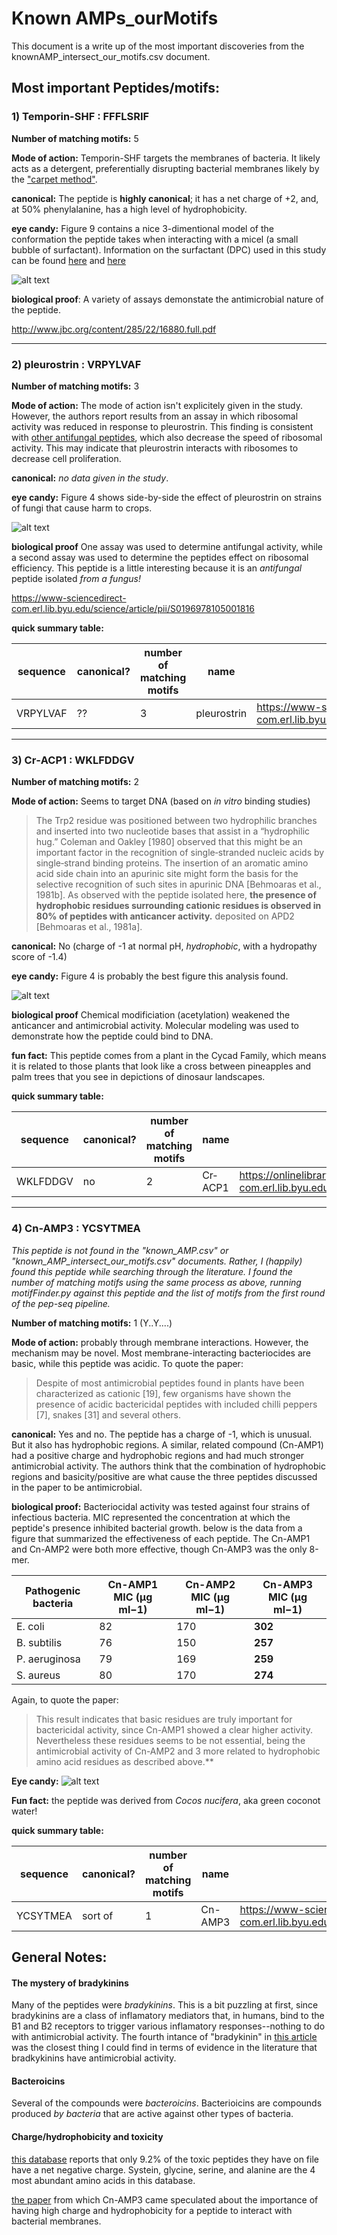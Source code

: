 # Known AMPs_ourMotifs

This document is a write up of the most important discoveries from the knownAMP_intersect_our_motifs.csv document.

## Most important Peptides/motifs:

### 1) Temporin-SHF : FFFLSRIF

**Number of matching motifs:** 5

**Mode of action:** Temporin-SHF targets the membranes of bacteria. It likely acts as a detergent, preferentially disrupting bacterial membranes likely by the ["carpet method"](https://www.researchgate.net/figure/A-model-of-a-carpet-like-mechanism-for-membrane-disruption-In-this-model-the-peptides_fig2_23981203).

**canonical:** The peptide is **highly canonical**; it has a net charge of +2, and, at 50% phenylalanine, has a high level of hydrophobicity.

**eye candy:** Figure 9 contains a nice 3-dimentional model of the conformation the peptide takes when interacting with a micel (a small bubble of surfactant). Information on the surfactant (DPC) used in this study can be found [here](https://pubs.acs.org/doi/10.1021/acs.langmuir.5b02077) and [here](https://en.wikipedia.org/wiki/Phosphocholine)


![alt text](https://github.com/tjense25/pep-seq-pipeline/blob/master/biological_significance/temporin-SHf.jpg "TEMPORIN-sHf model based on NMR spectroscopy")

**biological proof**: A variety of assays demonstate the antimicrobial nature of the peptide.

http://www.jbc.org/content/285/22/16880.full.pdf

--------
### 2)	pleurostrin : VRPYLVAF

**Number of matching motifs:** 3

**Mode of action:** The mode of action isn't explicitely given in the study. However, the authors report results from an assay in which ribosomal activity was reduced in response to pleurostrin. This finding is consistent with [other antifungal peptides](https://www.degruyter.com/view/j/bchm.2003.384.issue-5/bc.2003.090/bc.2003.090.xml), which also decrease the speed of ribosomal activity. This may indicate that pleurostrin interacts with ribosomes to decrease cell proliferation.

**canonical:** *no data given in the study*.

**eye candy:** Figure 4 shows side-by-side the effect of pleurostrin on strains of fungi that cause harm to crops.

![alt text](https://github.com/tjense25/pep-seq-pipeline/blob/master/biological_significance/pleurostrin_on_p_piricola.jpg "Pleurostrin fungisidal assay on the fungus *P. piricola*")

**biological proof**  One assay was used to determine antifungal activity, while a second assay was used to determine the peptides effect on ribosomal efficiency. This peptide is a little interesting because it is an *antifungal* peptide isolated *from a fungus!*

https://www-sciencedirect-com.erl.lib.byu.edu/science/article/pii/S0196978105001816

**quick summary table:**

| sequence | canonical? | number of matching motifs | name | source 
| ------ | ------- | ----- | ----- | -------
| VRPYLVAF | ?? | 3 | pleurostrin | https://www-sciencedirect-com.erl.lib.byu.edu/science/article/pii/S0196978105001816


--------

### 3) Cr‐ACP1 : WKLFDDGV

**Number of matching motifs:** 2

**Mode of action:** Seems to target DNA (based on *in vitro* binding studies)
 > The Trp2 residue was positioned between two hydrophilic branches and inserted into two nucleotide bases that assist in a “hydrophilic hug.” Coleman and Oakley [1980] observed that this might be an important factor in the recognition of single‐stranded nucleic acids by single‐strand binding proteins. The insertion of an aromatic amino acid side chain into an apurinic site might form the basis for the selective recognition of such sites in apurinic DNA [Behmoaras et al., 1981b]. As observed with the peptide isolated here, **the presence of hydrophobic residues surrounding cationic residues is observed in 80% of peptides with anticancer activity.** deposited on APD2 [Behmoaras et al., 1981a].

**canonical:** No (charge of -1 at normal pH, *hydrophobic*, with a hydropathy score of -1.4)

**eye candy:** Figure 4 is probably the best figure this analysis found.

![alt text](https://github.com/tjense25/pep-seq-pipeline/blob/master/biological_significance/Cr‐ACP1.jpg "Molecular Dynamics (MD) simulation of Cr-ACP1 binding to DNA.")

**biological proof** Chemical modificiation (acetylation) weakened the anticancer and antimicrobial activity. Molecular modeling was used to demonstrate how the peptide could bind to DNA.

**fun fact:** This peptide comes from a plant in the Cycad Family, which means it is related to those plants that look like a cross between pineapples and palm trees that you see in depictions of dinosaur landscapes. 

**quick summary table:**

| sequence | canonical? | number of matching motifs | name | source 
| ------ | ------- | ----- | ----- | -------
| WKLFDDGV | no | 2 | Cr‐ACP1 | https://onlinelibrary-wiley-com.erl.lib.byu.edu/doi/full/10.1002/jcb.23343 

----------------------------

### 4) Cn-AMP3 : YCSYTMEA

*This peptide is not found in the "known_AMP.csv" or "known_AMP_intersect_our_motifs.csv" documents. Rather, I (happily) found this peptide while searching through the literature. I found the number of matching motifs using the same process as above, running motifFinder.py against this peptide and the list of motifs from the first round of the pep-seq pipeline.*

**Number of matching motifs:** 1 (Y..Y....)

**Mode of action:** probably through membrane interactions. However, the mechanism may be novel. Most membrane-interacting bacteriocides are basic, while this peptide was acidic. To quote the paper:

>  Despite of most antimicrobial peptides found in plants have been characterized as cationic [19], few organisms have shown the presence of acidic bactericidal peptides with included chilli peppers [7], snakes [31] and several others.

**canonical:** Yes and no. The peptide has a charge of -1, which is unusual. But it also has hydrophobic regions. A similar, related compound (Cn-AMP1) had a positive charge and hydrophobic regions and had much stronger antimicrobial activity. The authors think that the combination of hydrophobic regions and basicity/positive are what cause the three peptides discussed in the paper to be antimicrobial.

**biological proof:** Bacteriocidal activity was tested against four strains of infectious bacteria. MIC represented the concentration at which the peptide's presence inhibited bacterial growth. below is the data from a figure that summarized the effectiveness of each peptide. The Cn-AMP1 and Cn-AMP2 were both more effective, though Cn-AMP3 was the only 8-mer.

Pathogenic bacteria	| Cn-AMP1 MIC (μg ml−1)	| Cn-AMP2 MIC (μg ml−1)	| **Cn-AMP3 MIC (μg ml−1)**
----- | ----- | ----- | -----
E. coli	| 82	| 170	| **302**
B. subtilis	| 76	| 150	| **257**
P. aeruginosa	| 79	| 169	| **259**
S. aureus	| 80	| 170	| **274**

Again, to quote the paper:

> This result indicates that basic residues are truly important for bactericidal activity, since Cn-AMP1 showed a clear higher activity. Nevertheless these residues seems to be not essential, being the antimicrobial activity of Cn-AMP2 and 3 more related to hydrophobic amino acid residues as described above.**

**Eye candy:** ![alt text](https://github.com/tjense25/pep-seq-pipeline/blob/master/biological_significance/Cn-AMP3.jpg "Molecular Dynamics (MD) simulation of Cn-AMP3 (bottom one)")

**Fun fact:** the peptide was derived from *Cocos nucifera*, aka green coconot water!

**quick summary table:**

| sequence | canonical? | number of matching motifs | name | source 
| ------ | ------- | ----- | ----- | -------
| YCSYTMEA | sort of | 1 | Cn-AMP3 | https://www-sciencedirect-com.erl.lib.byu.edu/science/article/pii/S0196978108004968

## General Notes:

#### The mystery of bradykinins

Many of the peptides were *bradykinins*. This is a bit puzzling at first, since bradykinins are a class of inflamatory mediators that, in humans, bind to the B1 and B2 receptors to trigger various inflamatory responses--nothing to do with antimicrobial activity. The fourth intance of "bradykinin" in [this article](http://www.jbc.org/content/280/41/34832.full) was the closest thing I could find in terms of evidence in the literature that bradkykinins have antimicrobial activity.

#### Bacteroicins

Several of the compounds were *bacteroicins*. Bacterioicins are compounds produced *by bacteria* that are active against other types of bacteria.

#### Charge/hydrophobicity and toxicity

[this database](https://www-sciencedirect-com.erl.lib.byu.edu/science/article/pii/S0196978108004968) reports that only 9.2% of the toxic peptides they have on file have a net negative charge. Systein, glycine, serine, and alanine are the 4 most abundant amino acids in this database.

[the paper](https://www-sciencedirect-com.erl.lib.byu.edu/science/article/pii/S0196978108004968) from which Cn-AMP3 came speculated about the importance of having high charge and hydrophobicity for a peptide to interact with bacterial membranes.

